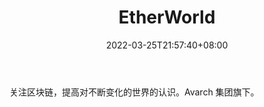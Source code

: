 ﻿---
weight: 
title: "EtherWorld"
description: "关注区块链，提高对不断变化的世界的认识"
date: 2022-03-25T21:57:40+08:00
lastmod: 2022-03-25T16:45:40+08:00
draft: false
authors: ["Metabd"]
featuredImage: "etherworld.jpg"
link: ""
tags: ["元宇宙资讯","EtherWorld"]
categories: ["navigation"]
navigation: ["元宇宙资讯"]
lightgallery: true
toc: true
pinned: false
recommend: false
recommend1: false
---
关注区块链，提高对不断变化的世界的认识。Avarch 集团旗下。
